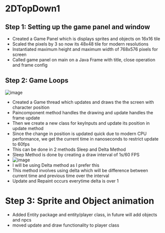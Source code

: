 # 2DTopDown1

## Step 1: Setting up the game panel and window
- Created a Game Panel which is displays sprites and objects on 16x16 tile
- Scaled the pixels by 3 so now its 48x48 tile for modern resolutions
- Instantiated maximum height and maximum width of 768x576 pixels for screen
- Called game panel on main on a Java Frame with title, close operation and frame config

## Step 2: Game Loops
![image](https://github.com/user-attachments/assets/81862dda-a8c6-401a-9b81-b96d406459f2)
- Created a Game thread which updates and draws the the screen with character position
- Paincomponent method handles the drawing and update handles the frame update
- Then we create a new class for keyInputs and update its position in update method
- Since the change in position is updated quick due to modern CPU performance, we get the current time in nanoseconds to restrict update to 60fps
- This can be done in 2 methods Sleep and Delta Method
- Sleep Method is done by creating a draw interval of 1s/60 FPS
- ![image](https://github.com/user-attachments/assets/cb39569c-63fb-4d30-85b3-b073f3f395bd)
- I will be using Delta method as I prefer this
- This method involves using delta which will be difference between current time and previous time over the interval
- Update and Repaint occurs everytime delta is over 1

# Step 3: Sprite and Object animation
- Added Entity package and entity/player class, in future will add objects and npcs
- moved update and draw functionality to player class
